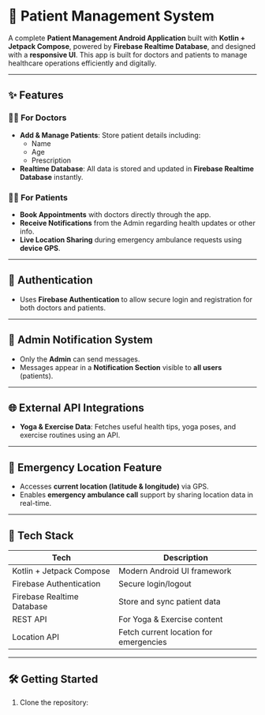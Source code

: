 # 🏥 Patient Management System

A complete **Patient Management Android Application** built with **Kotlin + Jetpack Compose**, powered by **Firebase Realtime Database**, and designed with a **responsive UI**. This app is built for doctors and patients to manage healthcare operations efficiently and digitally.

---

## ✨ Features

### 👩‍⚕️ For Doctors
- **Add & Manage Patients**: Store patient details including:
  - Name
  - Age
  - Prescription
- **Realtime Database**: All data is stored and updated in **Firebase Realtime Database** instantly.

### 👨‍⚕️ For Patients
- **Book Appointments** with doctors directly through the app.
- **Receive Notifications** from the Admin regarding health updates or other info.
- **Live Location Sharing** during emergency ambulance requests using **device GPS**.

---

## 🔐 Authentication
- Uses **Firebase Authentication** to allow secure login and registration for both doctors and patients.

---

## 🔔 Admin Notification System
- Only the **Admin** can send messages.
- Messages appear in a **Notification Section** visible to **all users** (patients).

---

## 🌐 External API Integrations
- **Yoga & Exercise Data**: Fetches useful health tips, yoga poses, and exercise routines using an API.

---

## 📍 Emergency Location Feature
- Accesses **current location (latitude & longitude)** via GPS.
- Enables **emergency ambulance call** support by sharing location data in real-time.

---

## 🧩 Tech Stack

| Tech | Description |
|------|-------------|
| Kotlin + Jetpack Compose | Modern Android UI framework |
| Firebase Authentication | Secure login/logout |
| Firebase Realtime Database | Store and sync patient data |
| REST API | For Yoga & Exercise content |
| Location API | Fetch current location for emergencies |

---

## 🛠️ Getting Started

1. Clone the repository:
   ```bash
   
